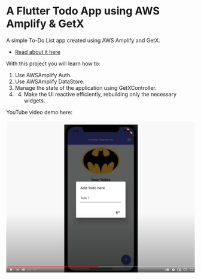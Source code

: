 # A Flutter Todo App using AWS Amplify & GetX


A simple To-Do List app created using AWS Amplify and GetX.

- [Read about it here](https://dev.to/offlineprogrammer/a-flutter-todo-app-using-awsamplify-getx-2oii)

With this project you will learn how to:

1. Use AWSAmplify Auth.
2. Use AWSAmplify DataStore.
3. Manage the state of the application using GetXController.
4. 4. Make the UI reactive efficiently, rebuilding only the necessary widgets.

YouTube video demo here: 

[![A Flutter Todo App using AWS Amplify & GetX](youtube.png)](https://youtu.be/thrhO2Oxqqc)
